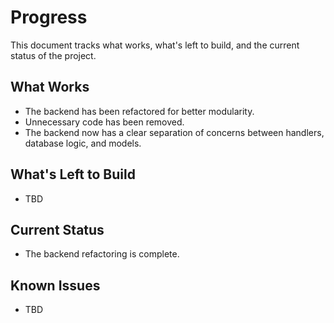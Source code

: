 # Progress

This document tracks what works, what's left to build, and the current status of the project.

## What Works

- The backend has been refactored for better modularity.
- Unnecessary code has been removed.
- The backend now has a clear separation of concerns between handlers, database logic, and models.

## What's Left to Build

- TBD

## Current Status

- The backend refactoring is complete.

## Known Issues

- TBD
